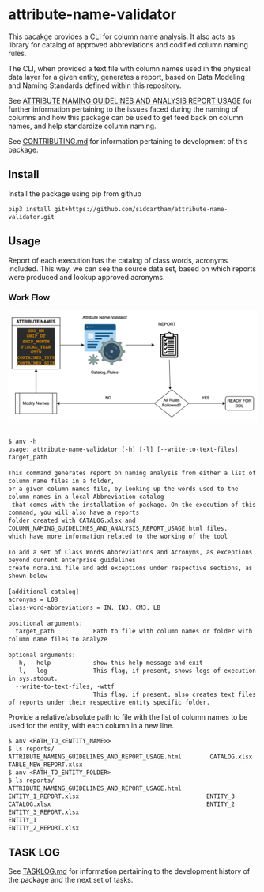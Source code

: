 # attribute-name-validator

This pacakge provides a CLI for column name analysis. It also acts as library for catalog of approved abbreviations and codified column naming rules.

The CLI, when provided a text file with column names used in the physical data layer for a given entity,
generates a report, based on Data Modeling and Naming Standards defined within this repository.


See [ATTRIBUTE NAMING GUIDELINES AND ANALYSIS REPORT USAGE](documentation/ATTRIBUTE_NAMING_GUIDELINES_AND_ANALYSIS_REPORT_USAGE.md) for further
information pertaining to the issues faced during the naming of columns and how this package
can be used to get feed back on column names, and help standardize column naming.

See [CONTRIBUTING.md](documentation/CONTRIBUTING.md) for information pertaining to
development of this package.


## Install

Install the package using pip from github

```shell script
pip3 install git+https://github.com/siddartham/attribute-name-validator.git
```

## Usage

Report of each execution has the catalog of class words, acronyms included. This way, we can see the source data set, based on which reports were produced and lookup approved acronyms.

### Work Flow
![Screenshot](documentation/AttributeNameValidator.png)

```shell

$ anv -h
usage: attribute-name-validator [-h] [-l] [--write-to-text-files] target_path

This command generates report on naming analysis from either a list of column name files in a folder,
or a given column names file, by looking up the words used to the column names in a local Abbreviation catalog
 that comes with the installation of package. On the execution of this command, you will also have a reports
folder created with CATALOG.xlsx and COLUMN_NAMING_GUIDELINES_AND_ANALYSIS_REPORT_USAGE.html files,
which have more information related to the working of the tool

To add a set of Class Words Abbreviations and Acronyms, as exceptions beyond current enterprise guidelines
create ncna.ini file and add exceptions under respective sections, as shown below

[additional-catalog]
acronyms = LOB
class-word-abbreviations = IN, IN3, CM3, LB

positional arguments:
  target_path           Path to file with column names or folder with column name files to analyze

optional arguments:
  -h, --help            show this help message and exit
  -l, --log             This flag, if present, shows logs of execution in sys.stdout.
  --write-to-text-files, -wttf
                        This flag, if present, also creates text files of reports under their respective entity specific folder.

```
Provide a relative/absolute path to file with the list of column names to be used for the entity, with each column in a new line.

```shell
$ anv <PATH_TO_<ENTITY_NAME>>
$ ls reports/
ATTRIBUTE_NAMING_GUIDELINES_AND_REPORT_USAGE.html        CATALOG.xlsx                            TABLE_NEW_REPORT.xlsx
$ anv <PATH_TO_ENTITY_FOLDER>
$ ls reports/
ATTRIBUTE_NAMING_GUIDELINES_AND_REPORT_USAGE.html       ENTITY_1_REPORT.xlsx                                    ENTITY_3
CATALOG.xlsx                                            ENTITY_2                                                ENTITY_3_REPORT.xlsx
ENTITY_1                                                ENTITY_2_REPORT.xlsx
```

## TASK LOG
See [TASKLOG.md](documentation/TASKLOG.md) for information pertaining to the development history of the package and
the next set of tasks.
